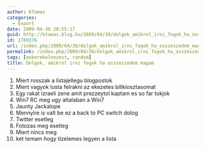 ```yaml
---
author: KTamas
categories:
  - Export
date: 2009-04-30 20:55:17
guid: http://ktamas.blog.hu/2009/04/30/dolgok_amikrol_irni_fogok_ha_osszeszedem_magam
id: 1769376
url: /index.php/2009/04/30/dolgok_amikrol_irni_fogok_ha_osszeszedem_magam/
permalink: /index.php/2009/04/30/dolgok_amikrol_irni_fogok_ha_osszeszedem_magam/
tags: [enkerekelnezest, random]
title: Dolgok, amikrol irni fogok ha osszeszedem magam
---
```


  1. Miert rosszak a listajellegu blogpostok
  2. Miert vagyok lusta felrakni az ekezetes billkiosztasomat
  3. Egy rakat izraeli zene amit prezzeytol kaptam es so far tokjok
  4. Win7 RC meg ugy altalaban a Win7
  5. Jaunty Jackalope
  6. Mennyire is valt be ez a back to PC switch dolog
  7. Twitter esetleg
  8. Fotozas meg esetleg
  9. Miert nincs meg
 10. ket temam hogy tizelemes legyen a lista
